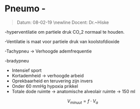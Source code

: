 # Pneumo - 
 > Datum: 08-02-19 \newline
 > Docent: Dr.~Hiske

 
 -hyperventilatie om partiele druk CO_2 normaal te houden.
 
 -Ventilatie is maat voor partiele druk van koolstofdioxide
 
 -Tachypneu → Verhoogde ademfrequentie
 
 -bradypneu
 - Intensief sport
 - Kortademheid → verhoogde arbeid
 - Oprekbaarheid en teruvering zijn invers
 - Onder 60 mmHg hypoxia prikkel
 - Totale dode ruimte → anatomische alveolair ruimte → 150 ml
 
 $$
V_{minuut}= f\cdot V_a
 $$
